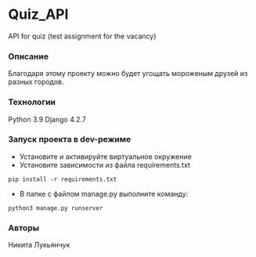 # Quiz_API
API for quiz (test assignment for the vacancy)

### Описание
Благодаря этому проекту можно будет угощать мороженым друзей из разных городов.
### Технологии
Python 3.9
Django 4.2.7
### Запуск проекта в dev-режиме
- Установите и активируйте виртуальное окружение
- Установите зависимости из файла requirements.txt
```
pip install -r requirements.txt
``` 
- В папке с файлом manage.py выполните команду:
```
python3 manage.py runserver
```
### Авторы
Никита Лукьянчук